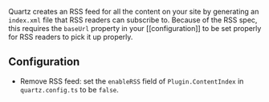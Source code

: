 Quartz creates an RSS feed for all the content on your site by generating an `index.xml` file that RSS readers can subscribe to. Because of the RSS spec, this requires the `baseUrl` property in your [[configuration]] to be set properly for RSS readers to pick it up properly.

## Configuration

- Remove RSS feed: set the `enableRSS` field of `Plugin.ContentIndex` in `quartz.config.ts` to be `false`.
